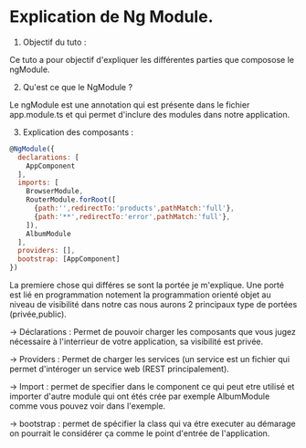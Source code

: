 # Explication de Ng Module.

1. Objectif du tuto : 

Ce tuto a pour objectif d'expliquer les différentes parties que composose le ngModule.

2. Qu'est ce que le NgModule ? 

Le ngModule est une annotation qui est présente dans le fichier app.module.ts et qui permet d'inclure des modules dans notre application.

3. Explication des composants : 

```javascript
@NgModule({
  declarations: [
    AppComponent
  ],
  imports: [
    BrowserModule,
    RouterModule.forRoot([
      {path:'',redirectTo:'products',pathMatch:'full'},
      {path:'**',redirectTo:'error',pathMatch:'full'},
    ]),
    AlbumModule
  ],
  providers: [],
  bootstrap: [AppComponent]
})
```
La premiere chose qui différes se sont la portée je m'explique. Une porté est lié en programmation notement la programmation orienté objet au niveau de visibilité dans notre cas nous aurons 2 principaux type de portées (privée,public).

-> Déclarations : Permet de pouvoir charger les composants que vous jugez nécessaire à l'interrieur de votre application, sa visibilité est privée.

-> Providers : Permet de charger les services (un service est un fichier qui permet d'intéroger un service web (REST principalement).

-> Import : permet de specifier dans le component ce qui peut etre utilisé et importer d'autre module qui ont étés crée par exemple AlbumModule comme vous pouvez voir dans l'exemple.

-> bootstrap : permet de spécifier la class qui va étre executer au démarage on pourrait le considérer ça comme le point d'entrée de l'application.